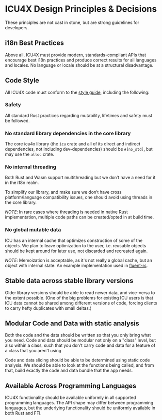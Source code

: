 # ICU4X Design Principles & Decisions

These principles are not cast in stone, but are strong guidelines for developers.

## i18n Best Practices

Above all, ICU4X must provide modern, standards-compliant APIs that encourage best i18n practices and produce correct results for all languages and locales. No language or locale should be at a structural disadvantage.

## Code Style

All ICU4X code must conform to the [style guide](../process/style_guide.md), including the following:

### Safety

All standard Rust practices regarding mutability, lifetimes and safety must be followed.

### No standard library dependencies in the core library

The core icu4x library (the `icu` crate and all of its direct and indirect dependencies, not including dev-dependencies) should be `#[no_std]`, but may use the `alloc` crate.

### No internal threading

Both Rust and Wasm support multithreading but we don’t have a need for it in the i18n realm.

To simplify our library, and make sure we don’t have cross platform/language compatibility issues, one should avoid using threads in the core library.

*NOTE*: In rare cases where threading is needed in native Rust implementation, multiple code paths can be created/opted in at build time.

### No global mutable data

ICU has an internal cache that optimizes construction of some of the objects. We plan to leave optimization to the user, i.e. reusable objects should be kept around for later use, not discarded and recreated again.

*NOTE*: Memoization is acceptable, as it's not really a global cache, but an object with internal state.  An example implementation used in [fluent-rs](https://github.com/projectfluent/fluent-rs/tree/master/intl-memoizer).

## Stable data across stable library versions

Older library versions should be able to read newer data, and vice-versa to the extent possible. (One of the big problems for existing ICU users is that ICU data cannot be shared among different versions of code, forcing clients to carry hefty duplicates with small deltas.)

## Modular Code and Data with static analysis

Both the code and the data should be written so that you only bring what you need.  Code and data should be modular not only on a "class" level, but also within a class, such that you don't carry code and data for a feature of a class that you aren't using.

Code and data slicing should be able to be determined using static code analysis.  We should be able to look at the functions being called, and from that, build exactly the code and data bundle that the app needs.

## Available Across Programming Languages

ICU4X functionality should be available uniformly in all supported programming languages.  The API shape may differ between programming languages, but the underlying functionality should be uniformly available in both Rust and FFI.
